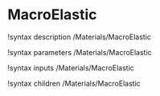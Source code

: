 <!-- MOOSE Documentation Stub: Remove this when content is added. -->

# MacroElastic
!syntax description /Materials/MacroElastic

!syntax parameters /Materials/MacroElastic

!syntax inputs /Materials/MacroElastic

!syntax children /Materials/MacroElastic
